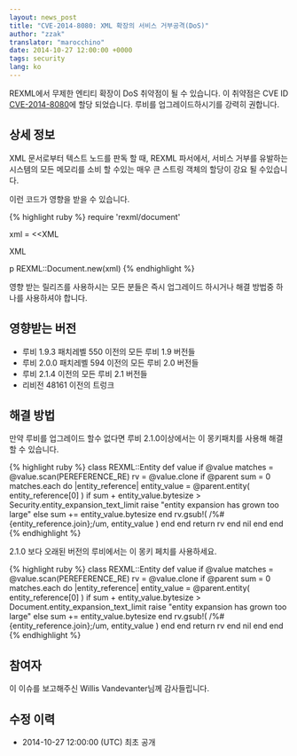 ```yaml
---
layout: news_post
title: "CVE-2014-8080: XML 확장의 서비스 거부공격(DoS)"
author: "zzak"
translator: "marocchino"
date: 2014-10-27 12:00:00 +0000
tags: security
lang: ko
---
```


REXML에서 무제한 엔티티 확장이 DoS 취약점이 될 수 있습니다.
이 취약점은 CVE ID
[CVE-2014-8080](http://cve.mitre.org/cgi-bin/cvename.cgi?name=CVE-2014-8080)에
할당 되었습니다.
루비를 업그레이드하시기를 강력히 권합니다.

## 상세 정보

XML 문서로부터 텍스트 노드를 판독 할 때, REXML 파서에서, 서비스 거부를
유발하는 시스템의 모든 메모리를 소비 할 수있는 매우 큰 스트링 객체의
할당이 강요 될 수있습니다.

이런 코드가 영향을 받을 수 있습니다.

{% highlight ruby %}
require 'rexml/document'

xml = <<XML
<!DOCTYPE root [
  # ENTITY expansion vector
]>
<cd></cd>
XML

p REXML::Document.new(xml)
{% endhighlight %}

영향 받는 릴리즈를 사용하시는 모든 분들은 즉시 업그레이드 하시거나
해결 방법중 하나를 사용하셔야 합니다.

## 영향받는 버전

* 루비 1.9.3 패치레벨 550 이전의 모든 루비 1.9 버전들
* 루비 2.0.0 패치레벨 594 이전의 모든 루비 2.0 버전들
* 루비 2.1.4 이전의 모든 루비 2.1 버전들
* 리비전 48161 이전의 트렁크

## 해결 방법

만약 루비를 업그레이드 할수 없다면 루비 2.1.0이상에서는 이 몽키패치를 사용해
해결할 수 있습니다.

{% highlight ruby %}
class REXML::Entity
  def value
      if @value
        matches = @value.scan(PEREFERENCE_RE)
        rv = @value.clone
        if @parent
          sum = 0
          matches.each do |entity_reference|
            entity_value = @parent.entity( entity_reference[0] )
            if sum + entity_value.bytesize > Security.entity_expansion_text_limit
              raise "entity expansion has grown too large"
            else
              sum += entity_value.bytesize
            end
            rv.gsub!( /%#{entity_reference.join};/um, entity_value )
          end
        end
        return rv
      end
      nil
   end
end
{% endhighlight %}

2.1.0 보다 오래된 버전의 루비에서는 이 몽키 페치를 사용하세요.

{% highlight ruby %}
class REXML::Entity
  def value
      if @value
        matches = @value.scan(PEREFERENCE_RE)
        rv = @value.clone
        if @parent
          sum = 0
          matches.each do |entity_reference|
            entity_value = @parent.entity( entity_reference[0] )
            if sum + entity_value.bytesize > Document.entity_expansion_text_limit
              raise "entity expansion has grown too large"
            else
              sum += entity_value.bytesize
            end
            rv.gsub!( /%#{entity_reference.join};/um, entity_value )
          end
        end
        return rv
      end
      nil
   end
end
{% endhighlight %}

## 참여자

이 이슈를 보고해주신 Willis Vandevanter님께 감사들립니다.

## 수정 이력

* 2014-10-27 12:00:00 (UTC) 최초 공개
